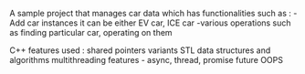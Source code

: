 A sample project that manages car data
which has functionalities such as :
 -Add car instances it can be either EV car, ICE car
 -various operations such as finding particular car, operating on them

 C++ features used :
 shared pointers
 variants
 STL data structures and algorithms
 multithreading features - async, thread, promise future
 OOPS
